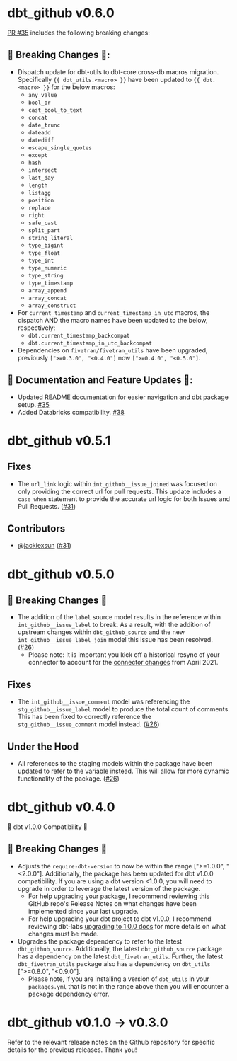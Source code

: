 # dbt_github v0.6.0
[PR #35](https://github.com/fivetran/dbt_github/pull/35) includes the following breaking changes:
## 🚨 Breaking Changes 🚨:
- Dispatch update for dbt-utils to dbt-core cross-db macros migration. Specifically `{{ dbt_utils.<macro> }}` have been updated to `{{ dbt.<macro> }}` for the below macros:
    - `any_value`
    - `bool_or`
    - `cast_bool_to_text`
    - `concat`
    - `date_trunc`
    - `dateadd`
    - `datediff`
    - `escape_single_quotes`
    - `except`
    - `hash`
    - `intersect`
    - `last_day`
    - `length`
    - `listagg`
    - `position`
    - `replace`
    - `right`
    - `safe_cast`
    - `split_part`
    - `string_literal`
    - `type_bigint`
    - `type_float`
    - `type_int`
    - `type_numeric`
    - `type_string`
    - `type_timestamp`
    - `array_append`
    - `array_concat`
    - `array_construct`
- For `current_timestamp` and `current_timestamp_in_utc` macros, the dispatch AND the macro names have been updated to the below, respectively:
    - `dbt.current_timestamp_backcompat`
    - `dbt.current_timestamp_in_utc_backcompat`
- Dependencies on `fivetran/fivetran_utils` have been upgraded, previously `[">=0.3.0", "<0.4.0"]` now `[">=0.4.0", "<0.5.0"]`.
## 🎉 Documentation and Feature Updates 🎉:
- Updated README documentation for easier navigation and dbt package setup. [#35](https://github.com/fivetran/dbt_github/pull/35)
- Added Databricks compatibility. [#38](https://github.com/fivetran/dbt_github/pull/38)

# dbt_github v0.5.1
## Fixes
- The `url_link` logic within `int_github__issue_joined` was focused on only providing the correct url for pull requests. This update includes a `case when` statement to provide the accurate url logic for both Issues and Pull Requests. ([#31](https://github.com/fivetran/dbt_github/pull/31))

## Contributors
- [@jackiexsun](https://github.com/jackiexsun) ([#31](https://github.com/fivetran/dbt_github/pull/31))
# dbt_github v0.5.0
## 🚨 Breaking Changes 🚨
- The addition of the `label` source model results in the reference within `int_github__issue_label` to break. As a result, with the addition of upstream changes within `dbt_github_source` and the new `int_github__issue_label_join` model this issue has been resolved. ([#26](https://github.com/fivetran/dbt_github/pull/26))
  - Please note: It is important you kick off a historical resync of your connector to account for the [connector changes](https://fivetran.com/docs/applications/github/changelog#april2021) from April 2021.

## Fixes
- The `int_github__issue_comment` model was referencing the `stg_github__issue_label` model to produce the total count of comments. This has been fixed to correctly reference the `stg_github__issue_comment` model instead. ([#26](https://github.com/fivetran/dbt_github/pull/26))

## Under the Hood
- All references to the staging models within the package have been updated to refer to the variable instead. This will allow for more dynamic functionality of the package. ([#26](https://github.com/fivetran/dbt_github/pull/26))
# dbt_github v0.4.0
🎉 dbt v1.0.0 Compatibility 🎉
## 🚨 Breaking Changes 🚨
- Adjusts the `require-dbt-version` to now be within the range [">=1.0.0", "<2.0.0"]. Additionally, the package has been updated for dbt v1.0.0 compatibility. If you are using a dbt version <1.0.0, you will need to upgrade in order to leverage the latest version of the package.
  - For help upgrading your package, I recommend reviewing this GitHub repo's Release Notes on what changes have been implemented since your last upgrade.
  - For help upgrading your dbt project to dbt v1.0.0, I recommend reviewing dbt-labs [upgrading to 1.0.0 docs](https://docs.getdbt.com/docs/guides/migration-guide/upgrading-to-1-0-0) for more details on what changes must be made.
- Upgrades the package dependency to refer to the latest `dbt_github_source`. Additionally, the latest `dbt_github_source` package has a dependency on the latest `dbt_fivetran_utils`. Further, the latest `dbt_fivetran_utils` package also has a dependency on `dbt_utils` [">=0.8.0", "<0.9.0"].
  - Please note, if you are installing a version of `dbt_utils` in your `packages.yml` that is not in the range above then you will encounter a package dependency error.

# dbt_github v0.1.0 -> v0.3.0
Refer to the relevant release notes on the Github repository for specific details for the previous releases. Thank you!
